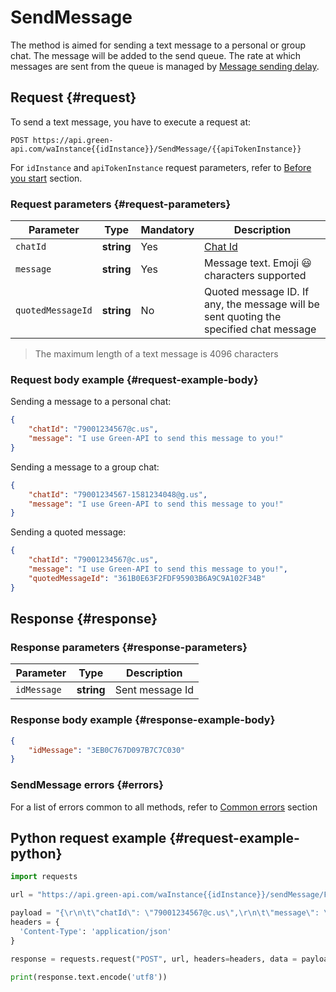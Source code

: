 # SendMessage

The method is aimed for sending a text message to a personal or group chat.
The message will be added to the send queue. 
The rate at which messages are sent from the queue is managed by [Message sending delay](../send-messages-delay.md).

## Request {#request}

To send a text message, you have to execute a request at:
```
POST https://api.green-api.com/waInstance{{idInstance}}/SendMessage/{{apiTokenInstance}}
```

For `idInstance` and `apiTokenInstance` request parameters, refer to [Before you start](../../before-start.md#parameters) section.

### Request parameters {#request-parameters}

Parameter | Type | Mandatory | Description
----- | ----- | ----- | -----
`chatId` | **string** | Yes | [Chat Id](../chat-id.md)
`message` | **string** | Yes | Message text. Emoji 😃 characters supported 
`quotedMessageId` | **string** | No | Quoted message ID. If any, the message will be sent quoting the specified chat message

> The maximum length of a text message is 4096 characters

### Request body example {#request-example-body}

Sending a message to a personal chat:
```json
{
    "chatId": "79001234567@c.us",
    "message": "I use Green-API to send this message to you!"
}
```

Sending a message to a group chat:
```json
{
    "chatId": "79001234567-1581234048@g.us",
    "message": "I use Green-API to send this message to you!"
}
```

Sending a quoted message:
```json
{
    "chatId": "79001234567@с.us",
    "message": "I use Green-API to send this message to you!",
    "quotedMessageId": "361B0E63F2FDF95903B6A9C9A102F34B"
}
```
## Response {#response}

### Response parameters {#response-parameters}

Parameter | Type |  Description
----- | ----- | -----
`idMessage ` | **string** | Sent message Id 

### Response body example {#response-example-body}

```json
{
    "idMessage": "3EB0C767D097B7C7C030"
}
```

### SendMessage errors {#errors}

For a list of errors common to all methods, refer to [Common errors](../common-errors.md) section

## Python request example {#request-example-python}

```python
import requests

url = "https://api.green-api.com/waInstance{{idInstance}}/sendMessage/For a list of errors common to all methods, refer to {{apiTokenInstance}}"

payload = "{\r\n\t\"chatId\": \"79001234567@c.us\",\r\n\t\"message\": \"I use Green-API to send this message to you!\"\r\n}"
headers = {
  'Content-Type': 'application/json'
}

response = requests.request("POST", url, headers=headers, data = payload)

print(response.text.encode('utf8'))
```
